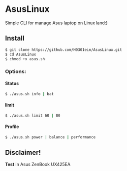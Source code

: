 # AsusLinux

Simple CLI for manage Asus laptop on Linux land:)

## Install 
```sh
$ git clone https://github.com/H0301ein/AsusLinux.git
$ cd AsusLinux
$ chmod +x asus.sh
```

### Options:

#### Status
```sh
$ ./asus.sh info | bat
```

#### limit

```sh
$ ./asus.sh limit 60 | 80
```

#### Profile

```sh
$ ./asus.sh power | balance | performance
```
## Disclaimer!
**Test** in Asus ZenBook UX425EA